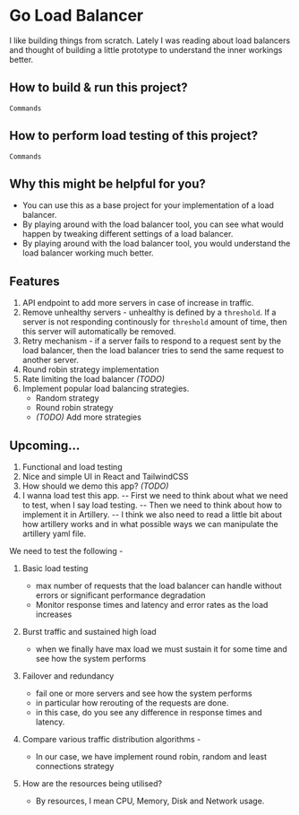 # Go Load Balancer

I like building things from scratch. Lately I was reading about load balancers and thought of building a little prototype to understand the inner workings better.


## How to build & run this project?
```
Commands
```

## How to perform load testing of this project?

```
Commands
```

## Why this might be helpful for you?

- You can use this as a base project for your implementation of a load balancer.
- By playing around with the load balancer tool, you can see what would happen by tweaking different settings of a load balancer.
- By playing around with the load balancer tool, you would understand the load balancer working much better.


## Features
1. API endpoint to add more servers in case of increase in traffic.
2. Remove unhealthy servers - unhealthy is defined by a `threshold`. If a server is not responding continously for `threshold` amount of time, then this server will automatically be removed.
3. Retry mechanism - if a server fails to respond to a request sent by the load balancer, then the load balancer tries to send the same request to another server.
4. Round robin strategy implementation
5. Rate limiting the load balancer *(TODO)*
6. Implement popular load balancing strategies.
    - Random strategy
    - Round robin strategy
    - *(TODO)* Add more strategies


## Upcoming...

1. Functional and load testing
2. Nice and simple UI in React and TailwindCSS
3. How should we demo this app? *(TODO)*
4. I wanna load test this app.
    -- First we need to think about what we need to test, when I say load testing.
    -- Then we need to think about how to implement it in Artillery.
    -- I think we also need to read a little bit about how artillery works and in what possible ways we can manipulate the artillery yaml file.



We need to test the following - 

1. Basic load testing
    - max number of requests that the load balancer can handle without errors or significant performance degradation
    - Monitor response times and latency and error rates as the load increases

2. Burst traffic and sustained high load
    - when we finally have max load we must sustain it for some time  and see how the system performs

3. Failover and redundancy
    - fail one or more servers and see how the system performs
    - in particular how rerouting of the requests are done.
    - in this case, do you see any difference in response times and latency.

4. Compare various traffic distribution algorithms - 
    - In our case, we have implement round robin, random and least connections strategy

5. How are the resources being utilised?
    - By resources, I mean CPU, Memory, Disk and Network usage.



